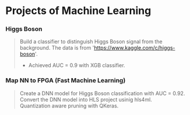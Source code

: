 
# Projects of Machine Learning

### Higgs Boson
> Build a classifier to distinguish Higgs Boson signal from the background. The data is from 'https://www.kaggle.com/c/higgs-boson'.
> - Achieved AUC = 0.9 with XGB classifier.

### Map NN to FPGA (Fast Machine Learning)
> Create a DNN model for Higgs Boson classification with AUC = 0.92.  
> Convert the DNN model into HLS project usinig hls4ml.  
> Quantization aware pruning with QKeras.
